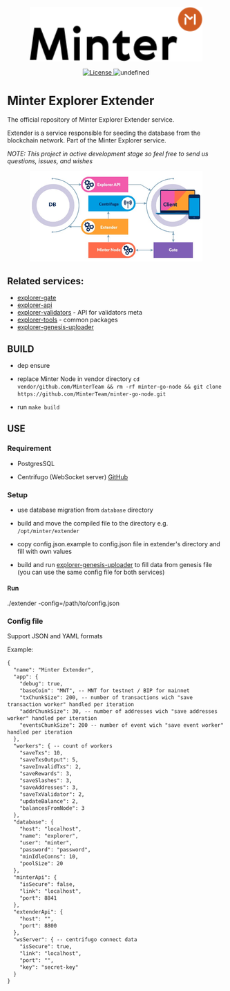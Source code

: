 <p align="center" background="black"><img src="minter-logo.svg" width="400"></p>

<p align="center" style="text-align: center;">
    <a href="https://github.com/MinterTeam/minter-explorer-extender/blob/master/LICENSE">
        <img src="https://img.shields.io/packagist/l/doctrine/orm.svg" alt="License">
    </a>
    <img alt="undefined" src="https://img.shields.io/github/last-commit/MinterTeam/minter-explorer-extender.svg">
</p>

# Minter Explorer Extender

The official repository of Minter Explorer Extender service.

Extender is a service responsible for seeding the database from the blockchain network. Part of the Minter Explorer service.

_NOTE: This project in active development stage so feel free to send us questions, issues, and wishes_

<p align="center" background="black"><img src="minter-explorer.jpeg" width="400"></p>

## Related services:
- [explorer-gate](https://github.com/MinterTeam/explorer-gate)
- [explorer-api](https://github.com/MinterTeam/minter-explorer-api)
- [explorer-validators](https://github.com/MinterTeam/minter-explorer-validators) - API for validators meta
- [explorer-tools](https://github.com/MinterTeam/minter-explorer-tools) - common packages
- [explorer-genesis-uploader](https://github.com/MinterTeam/explorer-genesis-uploader)

## BUILD

- dep ensure

- replace Minter Node in vendor directory ```cd vendor/github.com/MinterTeam && rm -rf minter-go-node && git clone https://github.com/MinterTeam/minter-go-node.git```

- run `make build`

## USE

### Requirement

- PostgresSQL

- Centrifugo (WebSocket server) [GitHub](https://github.com/centrifugal/centrifugo)

### Setup

- use database migration from `database` directory

- build and move the compiled file to the directory e.g. `/opt/minter/extender`

- copy config.json.example to config.json file in extender's directory and fill with own values

- build and run [explorer-genesis-uploader](https://github.com/MinterTeam/explorer-genesis-uploader) to fill data from genesis file (you can use the same config file for both services)

#### Run

./extender -config=/path/to/config.json

### Config file

Support JSON and YAML formats 

Example:

```
{
  "name": "Minter Extender",
  "app": {
    "debug": true,
    "baseCoin": "MNT", -- MNT for testnet / BIP for mainnet
    "txChunkSize": 200, -- number of transactions wich "save transaction worker" handled per iteration
    "addrChunkSize": 30, -- number of addresses wich "save addresses worker" handled per iteration
    "eventsChunkSize": 200 -- number of event wich "save event worker" handled per iteration
  },
  "workers": { -- count of workers
    "saveTxs": 10,
    "saveTxsOutput": 5,
    "saveInvalidTxs": 2,
    "saveRewards": 3,
    "saveSlashes": 3,
    "saveAddresses": 3,
    "saveTxValidator": 2,
    "updateBalance": 2,
    "balancesFromNode": 3
  },
  "database": {
    "host": "localhost",
    "name": "explorer",
    "user": "minter",
    "password": "password",
    "minIdleConns": 10,
    "poolSize": 20
  },
  "minterApi": {
    "isSecure": false,
    "link": "localhost",
    "port": 8841
  },
  "extenderApi": {
    "host": "",
    "port": 8800
  },
  "wsServer": { -- centrifugo connect data 
    "isSecure": true,
    "link": "localhost",
    "port": "",
    "key": "secret-key"
  }
}
```
